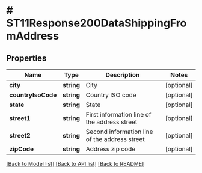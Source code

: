 # # ST11Response200DataShippingFromAddress

## Properties

Name | Type | Description | Notes
------------ | ------------- | ------------- | -------------
**city** | **string** | City | [optional]
**countryIsoCode** | **string** | Country ISO code | [optional]
**state** | **string** | State | [optional]
**street1** | **string** | First information line of the address street | [optional]
**street2** | **string** | Second information line of the address street | [optional]
**zipCode** | **string** | Address zip code | [optional]

[[Back to Model list]](../../README.md#models) [[Back to API list]](../../README.md#endpoints) [[Back to README]](../../README.md)
